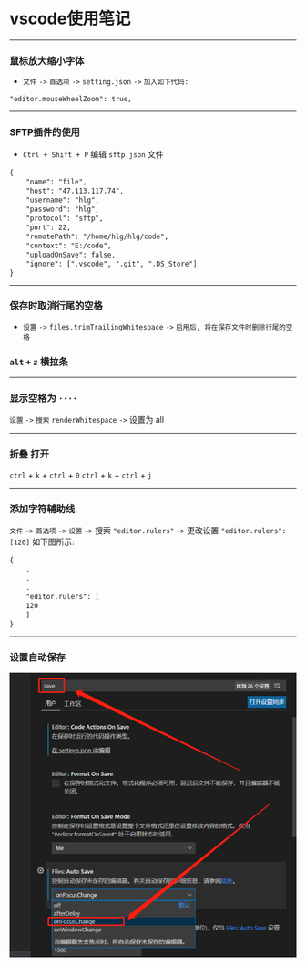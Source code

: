 # vscode使用笔记

---

### 鼠标放大缩小字体
- `文件` `->` `首选项` `->` `setting.json` `->` `加入如下代码:`
```
"editor.mouseWheelZoom": true,
```

---

### SFTP插件的使用

- `Ctrl + Shift + P` 编辑 `sftp.json` 文件
```
{
    "name": "file",
    "host": "47.113.117.74",
    "username": "hlg",
    "password": "hlg",
    "protocol": "sftp",
    "port": 22,
    "remotePath": "/home/hlg/hlg/code",
    "context": "E:/code",
    "uploadOnSave": false,
    "ignore": [".vscode", ".git", ".DS_Store"]
}
```

---

### 保存时取消行尾的空格

- `设置` `->` `files.trimTrailingWhitespace` `->` `启用后, 将在保存文件时删除行尾的空格`

### `alt` `+` `z` 横拉条

---

### 显示空格为 `····`

`设置` `->` `搜索` `renderWhitespace` `->` 设置为 all

---

### 折叠 打开

`ctrl` + `k` + `ctrl` + `0`
`ctrl` + `k` + `ctrl` + `j`

---

### 添加字符辅助线

`文件` `–>` `首选项` `–>` `设置` `–>` 搜索 `"editor.rulers"` `->` 更改设置 `"editor.rulers": [120]`
如下图所示:


```
{
    .
    .
    .
    "editor.rulers": [
    120
    ]
}
```

---

### 设置自动保存

![](1.png)